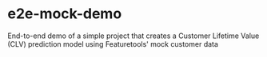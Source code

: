 # e2e-mock-demo
End-to-end demo of a simple project that creates a Customer Lifetime Value (CLV) prediction model using Featuretools' mock customer data
